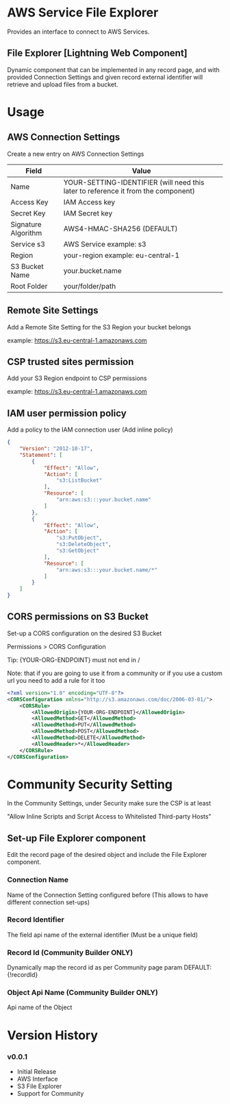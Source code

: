 # AWS Service File Explorer

Provides an interface to connect to AWS Services.

## File Explorer [Lightning Web Component]

Dynamic component that can be implemented in any record page, and with provided Connection Settings and given record external identifier will retrieve and upload files from a bucket.

# Usage

## AWS Connection Settings

Create a new entry on AWS Connection Settings

Field | Value
----|----
Name | YOUR-SETTING-IDENTIFIER (will need this later to reference it from the component)
Access Key | IAM Access key
Secret Key | IAM Secret key	
Signature Algorithm	| AWS4-HMAC-SHA256 (DEFAULT)
Service	s3 | AWS Service example: s3 
Region | your-region example: eu-central-1
S3 Bucket Name | your.bucket.name
Root Folder | your/folder/path

## Remote Site Settings

Add a Remote Site Setting for the S3 Region your bucket belongs 

example: https://s3.eu-central-1.amazonaws.com

## CSP trusted sites permission

Add your S3 Region endpoint to CSP permissions

example: https://s3.eu-central-1.amazonaws.com

## IAM user permission policy

Add a policy to the IAM connection user (Add inline policy)

```json
{
    "Version": "2012-10-17",
    "Statement": [
        {
            "Effect": "Allow",
            "Action": [
                "s3:ListBucket"
            ],
            "Resource": [
                "arn:aws:s3:::your.bucket.name"
            ]
        },
        {
            "Effect": "Allow",
            "Action": [
                "s3:PutObject",
                "s3:DeleteObject",
                "s3:GetObject"
            ],
            "Resource": [
                "arn:aws:s3:::your.bucket.name/*"
            ]
        }
    ]
}
```

## CORS permissions on S3 Bucket

Set-up a CORS configuration on the desired S3 Bucket

Permissions > CORS Configuration

Tip: {YOUR-ORG-ENDPOINT} must not end in /

Note: that if you are going to use it from a community or if you use a custom url you need to add a rule for it too

```xml
<?xml version="1.0" encoding="UTF-8"?>
<CORSConfiguration xmlns="http://s3.amazonaws.com/doc/2006-03-01/">
    <CORSRule>
        <AllowedOrigin>{YOUR-ORG-ENDPOINT}</AllowedOrigin>
        <AllowedMethod>GET</AllowedMethod>
        <AllowedMethod>PUT</AllowedMethod>
        <AllowedMethod>POST</AllowedMethod>
        <AllowedMethod>DELETE</AllowedMethod>
        <AllowedHeader>*</AllowedHeader>
    </CORSRule>
</CORSConfiguration>
```

# Community Security Setting

In the Community Settings, under Security make sure the CSP is at least 

"Allow Inline Scripts and Script Access to Whitelisted Third-party Hosts"

## Set-up File Explorer component

Edit the record page of the desired object and include the File Explorer component.

### Connection Name

Name of the Connection Setting configured before (This allows to have different connection set-ups)

### Record Identifier

The field api name of the external identifier (Must be a unique field)

### Record Id (Community Builder ONLY)

Dynamically map the record id as per Community page param DEFAULT: {!recordId}

### Object Api Name (Community Builder ONLY)

Api name of the Object 

# Version History

### v0.0.1

- Initial Release
- AWS Interface
- S3 File Explorer
- Support for Community
